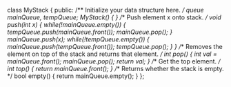 class MyStack {
public:
/** Initialize your data structure here. */
queue<int> mainQueue, tempQueue;
MyStack() {
}
/** Push element x onto stack. */
void push(int x) {
while(!mainQueue.empty())
{
tempQueue.push(mainQueue.front());
mainQueue.pop();
}
mainQueue.push(x);
while(!tempQueue.empty())
{
mainQueue.push(tempQueue.front());
tempQueue.pop();
}
}
/** Removes the element on top of the stack and returns that element. */
int pop() {
int val = mainQueue.front();
mainQueue.pop();
return val;
}
/** Get the top element. */
int top() {
return mainQueue.front();
}
/** Returns whether the stack is empty. */
bool empty() {
return mainQueue.empty();
}
};
​